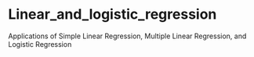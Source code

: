 # Linear_and_logistic_regression
Applications of Simple Linear Regression, Multiple Linear Regression, and Logistic Regression

